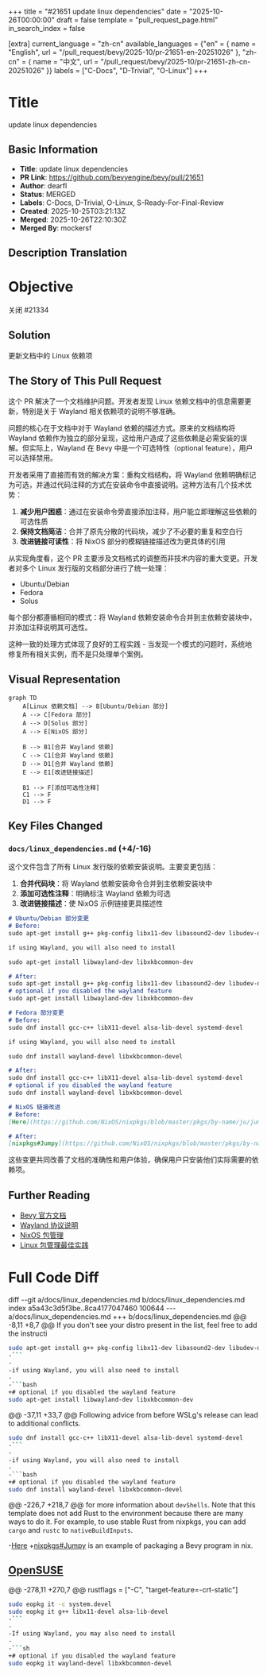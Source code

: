 +++
title = "#21651 update linux dependencies"
date = "2025-10-26T00:00:00"
draft = false
template = "pull_request_page.html"
in_search_index = false

[extra]
current_language = "zh-cn"
available_languages = {"en" = { name = "English", url = "/pull_request/bevy/2025-10/pr-21651-en-20251026" }, "zh-cn" = { name = "中文", url = "/pull_request/bevy/2025-10/pr-21651-zh-cn-20251026" }}
labels = ["C-Docs", "D-Trivial", "O-Linux"]
+++

# Title
update linux dependencies

## Basic Information
- **Title**: update linux dependencies
- **PR Link**: https://github.com/bevyengine/bevy/pull/21651
- **Author**: dearfl
- **Status**: MERGED
- **Labels**: C-Docs, D-Trivial, O-Linux, S-Ready-For-Final-Review
- **Created**: 2025-10-25T03:21:13Z
- **Merged**: 2025-10-26T22:10:30Z
- **Merged By**: mockersf

## Description Translation
# Objective

关闭 #21334

## Solution

更新文档中的 Linux 依赖项

## The Story of This Pull Request

这个 PR 解决了一个文档维护问题。开发者发现 Linux 依赖文档中的信息需要更新，特别是关于 Wayland 相关依赖项的说明不够准确。

问题的核心在于文档中对于 Wayland 依赖的描述方式。原来的文档结构将 Wayland 依赖作为独立的部分呈现，这给用户造成了这些依赖是必需安装的误解。但实际上，Wayland 在 Bevy 中是一个可选特性（optional feature），用户可以选择禁用。

开发者采用了直接而有效的解决方案：重构文档结构，将 Wayland 依赖明确标记为可选，并通过代码注释的方式在安装命令中直接说明。这种方法有几个技术优势：

1. **减少用户困惑**：通过在安装命令旁直接添加注释，用户能立即理解这些依赖的可选性质
2. **保持文档简洁**：合并了原先分散的代码块，减少了不必要的重复和空白行
3. **改进链接可读性**：将 NixOS 部分的模糊链接描述改为更具体的引用

从实现角度看，这个 PR 主要涉及文档格式的调整而非技术内容的重大变更。开发者对多个 Linux 发行版的文档部分进行了统一处理：

- Ubuntu/Debian
- Fedora  
- Solus

每个部分都遵循相同的模式：将 Wayland 依赖安装命令合并到主依赖安装块中，并添加注释说明其可选性。

这种一致的处理方式体现了良好的工程实践 - 当发现一个模式的问题时，系统地修复所有相关实例，而不是只处理单个案例。

## Visual Representation

```mermaid
graph TD
    A[Linux 依赖文档] --> B[Ubuntu/Debian 部分]
    A --> C[Fedora 部分]
    A --> D[Solus 部分]
    A --> E[NixOS 部分]
    
    B --> B1[合并 Wayland 依赖]
    C --> C1[合并 Wayland 依赖]
    D --> D1[合并 Wayland 依赖]
    E --> E1[改进链接描述]
    
    B1 --> F[添加可选性注释]
    C1 --> F
    D1 --> F
```

## Key Files Changed

### `docs/linux_dependencies.md` (+4/-16)

这个文件包含了所有 Linux 发行版的依赖安装说明。主要变更包括：

1. **合并代码块**：将 Wayland 依赖安装命令合并到主依赖安装块中
2. **添加可选性注释**：明确标注 Wayland 依赖为可选
3. **改进链接描述**：使 NixOS 示例链接更具描述性

```markdown
# Ubuntu/Debian 部分变更
# Before:
sudo apt-get install g++ pkg-config libx11-dev libasound2-dev libudev-dev libxkbcommon-x11-0

if using Wayland, you will also need to install

sudo apt-get install libwayland-dev libxkbcommon-dev

# After:
sudo apt-get install g++ pkg-config libx11-dev libasound2-dev libudev-dev libxkbcommon-x11-0
# optional if you disabled the wayland feature
sudo apt-get install libwayland-dev libxkbcommon-dev
```

```markdown
# Fedora 部分变更  
# Before:
sudo dnf install gcc-c++ libX11-devel alsa-lib-devel systemd-devel

if using Wayland, you will also need to install

sudo dnf install wayland-devel libxkbcommon-devel

# After:
sudo dnf install gcc-c++ libX11-devel alsa-lib-devel systemd-devel
# optional if you disabled the wayland feature
sudo dnf install wayland-devel libxkbcommon-devel
```

```markdown
# NixOS 链接改进
# Before:
[Here](https://github.com/NixOS/nixpkgs/blob/master/pkgs/by-name/ju/jumpy/package.nix)

# After:
[nixpkgs#Jumpy](https://github.com/NixOS/nixpkgs/blob/master/pkgs/by-name/ju/jumpy/package.nix)
```

这些变更共同改善了文档的准确性和用户体验，确保用户只安装他们实际需要的依赖项。

## Further Reading

- [Bevy 官方文档](https://bevyengine.org/learn/)
- [Wayland 协议说明](https://wayland.freedesktop.org/)
- [NixOS 包管理](https://nixos.org/learn.html)
- [Linux 包管理最佳实践](https://docs.fedoraproject.org/en-US/packaging-guidelines/)

# Full Code Diff
diff --git a/docs/linux_dependencies.md b/docs/linux_dependencies.md
index a5a43c3d5f3be..8ca4177047460 100644
--- a/docs/linux_dependencies.md
+++ b/docs/linux_dependencies.md
@@ -8,11 +8,7 @@ If you don't see your distro present in the list, feel free to add the instructi
 
 ```bash
 sudo apt-get install g++ pkg-config libx11-dev libasound2-dev libudev-dev libxkbcommon-x11-0
-```
-
-if using Wayland, you will also need to install
-
-```bash
+# optional if you disabled the wayland feature
 sudo apt-get install libwayland-dev libxkbcommon-dev
 ```
 
@@ -37,11 +33,7 @@ Following advice from before WSLg's release can lead to additional conflicts.
 
 ```bash
 sudo dnf install gcc-c++ libX11-devel alsa-lib-devel systemd-devel
-```
-
-if using Wayland, you will also need to install
-
-```bash
+# optional if you disabled the wayland feature
 sudo dnf install wayland-devel libxkbcommon-devel
 ```
 
@@ -226,7 +218,7 @@ for more information about `devShells`.
 Note that this template does not add Rust to the environment because there are many ways to do it.
 For example, to use stable Rust from nixpkgs, you can add `cargo` and `rustc` to `nativeBuildInputs`.
 
-[Here](https://github.com/NixOS/nixpkgs/blob/master/pkgs/by-name/ju/jumpy/package.nix)
+[nixpkgs#Jumpy](https://github.com/NixOS/nixpkgs/blob/master/pkgs/by-name/ju/jumpy/package.nix)
 is an example of packaging a Bevy program in nix.
 
 ## [OpenSUSE](https://www.opensuse.org/)
@@ -278,11 +270,7 @@ rustflags = ["-C", "target-feature=-crt-static"]
 ```sh
 sudo eopkg it -c system.devel
 sudo eopkg it g++ libx11-devel alsa-lib-devel
-```
-
-If using Wayland, you may also need to install
-
-```sh
+# optional if you disabled the wayland feature
 sudo eopkg it wayland-devel libxkbcommon-devel
 ```
